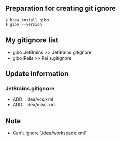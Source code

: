 ## Preparation for creating git ignore

```
$ brew install gibo
$ gibo --version
```

## My gitignore list
- gibo JetBrains >> JetBrains.gitignore
- gibo Rails     >> Rails.gitignore

## Update information

### JetBrains.gitignore
- ADD: .idea/vcs.xml
- ADD: .idea/misc.xml

## Note
- Can't ignore '.idea/workspace.xml'
